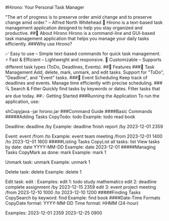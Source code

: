 #Hirono: Your Personal Task Manager

"The art of progress is to preserve order amid change and to preserve change amid order." – Alfred North Whitehead 🧠
Hirono is a text-based task management application designed to help you stay organized and productive.
##📌 About Hirono
Hirono is a command-line and GUI-based task management application that helps you manage your daily tasks efficiently.
###Why use Hirono?


✅ Easy to use – Simple text-based commands for quick task management.
⚡ Fast & Efficient – Lightweight and responsive.
🔧 Customizable – Supports different task types (ToDo, Deadlines, Events).
##🚀 Features
###📝 Task Management
Add, delete, mark, unmark, and edit tasks.
Support for "ToDo", "Deadline", and "Event" tasks.
###📅 Event Scheduling
Keep track of deadlines and events.
Manage time efficiently with precise scheduling.
###🔍 Search & Filter
Quickly find tasks by keywords or dates.
Filter tasks that are due today.
##💡 Getting Started
###Running the Application
To run the application, use:

shCopyjava -jar hirono.jar
###Command Guide
####Basic Commands
#####Adding Tasks
CopyTodo: todo <description>
Example: todo read book

Deadline: deadline <description> /by <date-time>
Example: deadline finish report /by 2023-12-01 2359

Event: event <description> /from <start-time> /to <end-time>
Example: event team meeting /from 2023-12-01 1400 /to 2023-12-01 1600
#####Listing Tasks
CopyList all tasks: list
View tasks by date: date YYYY-MM-DD
Example: date 2023-12-01
#####Managing Tasks
CopyMark as done: mark <task-number>
Example: mark 1

Unmark task: unmark <task-number>
Example: unmark 1

Delete task: delete <task-number>
Example: delete 1

Edit task: edit <task-number>: <task-type> <new-description>
Examples:
edit 1: todo study mathematics
edit 2: deadline complete assignment /by 2023-12-15 2359
edit 3: event project meeting /from 2023-12-10 1000 /to 2023-12-10 1200
#####Finding Tasks
CopySearch by keyword: find <keyword>
Example: find book
####Date-Time Formats
CopyDate format: YYYY-MM-DD
Time format: HHMM (24-hour)

Examples:
2023-12-01 2359
2023-12-25 0900
